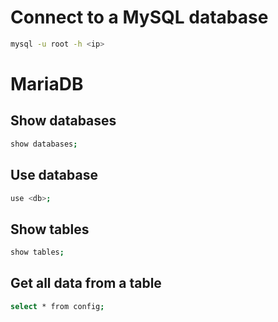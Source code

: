 # Connect to a MySQL database
```sh
mysql -u root -h <ip>
```

# MariaDB
## Show databases
```sh
show databases;
```

## Use database
```sh
use <db>;
```

## Show tables
```sh
show tables;
```

## Get all data from a table
```sh
select * from config;
```
